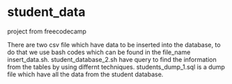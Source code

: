 # student_data
project from freecodecamp

There are two csv file which have data to be inserted into the database, to do that we use bash codes which can be found in the file_name insert_data.sh.
student_database_2.sh have query to find the information from the tables by using differnt techniques.
students_dump_1.sql is a dump file which have all the data from the student database.
